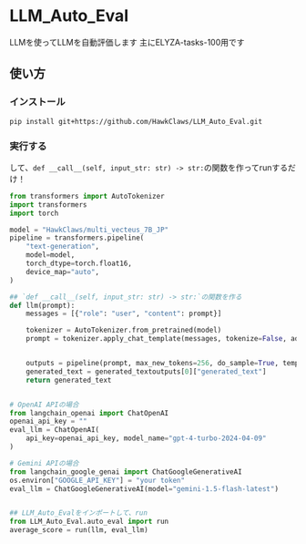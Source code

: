 # LLM_Auto_Eval

LLMを使ってLLMを自動評価します
主にELYZA-tasks-100用です

## 使い方

### インストール

`pip install git+https://github.com/HawkClaws/LLM_Auto_Eval.git`


### 実行する
して、`def __call__(self, input_str: str) -> str:`の関数を作ってrunするだけ！

```python
from transformers import AutoTokenizer
import transformers
import torch

model = "HawkClaws/multi_vecteus_7B_JP"
pipeline = transformers.pipeline(
    "text-generation",
    model=model,
    torch_dtype=torch.float16,
    device_map="auto",
)

## `def __call__(self, input_str: str) -> str:`の関数を作る
def llm(prompt):
    messages = [{"role": "user", "content": prompt}]

    tokenizer = AutoTokenizer.from_pretrained(model)
    prompt = tokenizer.apply_chat_template(messages, tokenize=False, add_generation_prompt=True)


    outputs = pipeline(prompt, max_new_tokens=256, do_sample=True, temperature=0.7, top_k=50, top_p=0.95)
    generated_text = generated_textoutputs[0]["generated_text"]
    return generated_text


# OpenAI APIの場合
from langchain_openai import ChatOpenAI
openai_api_key = ""
eval_llm = ChatOpenAI(
    api_key=openai_api_key, model_name="gpt-4-turbo-2024-04-09"
)

# Gemini APIの場合
from langchain_google_genai import ChatGoogleGenerativeAI
os.environ["GOOGLE_API_KEY"] = "your token"
eval_llm = ChatGoogleGenerativeAI(model="gemini-1.5-flash-latest")


## LLM_Auto_Evalをインポートして、run
from LLM_Auto_Eval.auto_eval import run
average_score = run(llm, eval_llm)

```